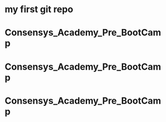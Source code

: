 # my first git repo
# Consensys_Academy_Pre_BootCamp
# Consensys_Academy_Pre_BootCamp
# Consensys_Academy_Pre_BootCamp
